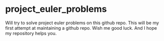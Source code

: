 # project_euler_problems
Will try to solve project euler problems on this github repo.
This will be my first attempt at maintaining a github repo. Wish me good luck.
And I hope my repository helps you.
